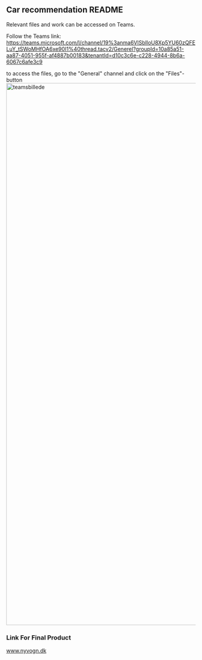 ## Car recommendation README

Relevant files and work can be accessed on Teams.

Follow the Teams link: https://teams.microsoft.com/l/channel/19%3anma6VlSbIloU8Xp5YU60zQFELuY_tSWoMHfOA6xe90I1%40thread.tacv2/Generel?groupId=10a85a51-aa87-4051-955f-af4887b00183&tenantId=d10c3c6e-c228-4944-8b6a-6067c6afe3c9

to access the files, go to the "General" channel and click on the "Files"-button
<img width="1439" alt="teamsbillede" src="https://github.com/kea-dpd/Group-Car-Recommendation/assets/127727690/bd50b199-d48b-4ea8-b3e8-6b411bd3315f">

### Link For Final Product
www.nyvogn.dk
